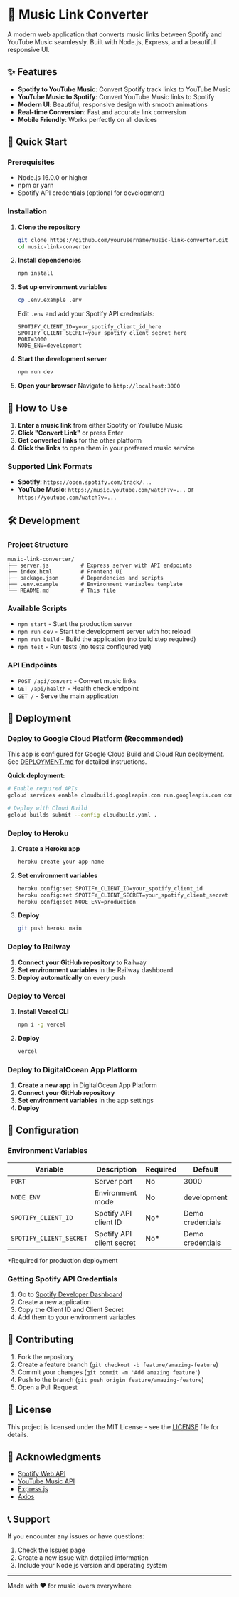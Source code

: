 # 🎵 Music Link Converter

A modern web application that converts music links between Spotify and YouTube Music seamlessly. Built with Node.js, Express, and a beautiful responsive UI.

## ✨ Features

- **Spotify to YouTube Music**: Convert Spotify track links to YouTube Music
- **YouTube Music to Spotify**: Convert YouTube Music links to Spotify
- **Modern UI**: Beautiful, responsive design with smooth animations
- **Real-time Conversion**: Fast and accurate link conversion
- **Mobile Friendly**: Works perfectly on all devices

## 🚀 Quick Start

### Prerequisites

- Node.js 16.0.0 or higher
- npm or yarn
- Spotify API credentials (optional for development)

### Installation

1. **Clone the repository**
   ```bash
   git clone https://github.com/yourusername/music-link-converter.git
   cd music-link-converter
   ```

2. **Install dependencies**
   ```bash
   npm install
   ```

3. **Set up environment variables**
   ```bash
   cp .env.example .env
   ```
   
   Edit `.env` and add your Spotify API credentials:
   ```env
   SPOTIFY_CLIENT_ID=your_spotify_client_id_here
   SPOTIFY_CLIENT_SECRET=your_spotify_client_secret_here
   PORT=3000
   NODE_ENV=development
   ```

4. **Start the development server**
   ```bash
   npm run dev
   ```

5. **Open your browser**
   Navigate to `http://localhost:3000`

## 🎯 How to Use

1. **Enter a music link** from either Spotify or YouTube Music
2. **Click "Convert Link"** or press Enter
3. **Get converted links** for the other platform
4. **Click the links** to open them in your preferred music service

### Supported Link Formats

- **Spotify**: `https://open.spotify.com/track/...`
- **YouTube Music**: `https://music.youtube.com/watch?v=...` or `https://youtube.com/watch?v=...`

## 🛠️ Development

### Project Structure

```
music-link-converter/
├── server.js          # Express server with API endpoints
├── index.html         # Frontend UI
├── package.json       # Dependencies and scripts
├── .env.example       # Environment variables template
└── README.md          # This file
```

### Available Scripts

- `npm start` - Start the production server
- `npm run dev` - Start the development server with hot reload
- `npm run build` - Build the application (no build step required)
- `npm test` - Run tests (no tests configured yet)

### API Endpoints

- `POST /api/convert` - Convert music links
- `GET /api/health` - Health check endpoint
- `GET /` - Serve the main application

## 🚀 Deployment

### Deploy to Google Cloud Platform (Recommended)

This app is configured for Google Cloud Build and Cloud Run deployment. See [DEPLOYMENT.md](DEPLOYMENT.md) for detailed instructions.

**Quick deployment:**
```bash
# Enable required APIs
gcloud services enable cloudbuild.googleapis.com run.googleapis.com containerregistry.googleapis.com

# Deploy with Cloud Build
gcloud builds submit --config cloudbuild.yaml .
```

### Deploy to Heroku

1. **Create a Heroku app**
   ```bash
   heroku create your-app-name
   ```

2. **Set environment variables**
   ```bash
   heroku config:set SPOTIFY_CLIENT_ID=your_spotify_client_id
   heroku config:set SPOTIFY_CLIENT_SECRET=your_spotify_client_secret
   heroku config:set NODE_ENV=production
   ```

3. **Deploy**
   ```bash
   git push heroku main
   ```

### Deploy to Railway

1. **Connect your GitHub repository** to Railway
2. **Set environment variables** in the Railway dashboard
3. **Deploy automatically** on every push

### Deploy to Vercel

1. **Install Vercel CLI**
   ```bash
   npm i -g vercel
   ```

2. **Deploy**
   ```bash
   vercel
   ```

### Deploy to DigitalOcean App Platform

1. **Create a new app** in DigitalOcean App Platform
2. **Connect your GitHub repository**
3. **Set environment variables** in the app settings
4. **Deploy**

## 🔧 Configuration

### Environment Variables

| Variable | Description | Required | Default |
|----------|-------------|----------|---------|
| `PORT` | Server port | No | 3000 |
| `NODE_ENV` | Environment mode | No | development |
| `SPOTIFY_CLIENT_ID` | Spotify API client ID | No* | Demo credentials |
| `SPOTIFY_CLIENT_SECRET` | Spotify API client secret | No* | Demo credentials |

*Required for production deployment

### Getting Spotify API Credentials

1. Go to [Spotify Developer Dashboard](https://developer.spotify.com/dashboard)
2. Create a new application
3. Copy the Client ID and Client Secret
4. Add them to your environment variables

## 🤝 Contributing

1. Fork the repository
2. Create a feature branch (`git checkout -b feature/amazing-feature`)
3. Commit your changes (`git commit -m 'Add amazing feature'`)
4. Push to the branch (`git push origin feature/amazing-feature`)
5. Open a Pull Request

## 📝 License

This project is licensed under the MIT License - see the [LICENSE](LICENSE) file for details.

## 🙏 Acknowledgments

- [Spotify Web API](https://developer.spotify.com/documentation/web-api/)
- [YouTube Music API](https://github.com/sigma67/ytmusicapi)
- [Express.js](https://expressjs.com/)
- [Axios](https://axios-http.com/)

## 📞 Support

If you encounter any issues or have questions:

1. Check the [Issues](https://github.com/yourusername/music-link-converter/issues) page
2. Create a new issue with detailed information
3. Include your Node.js version and operating system

---

Made with ❤️ for music lovers everywhere 